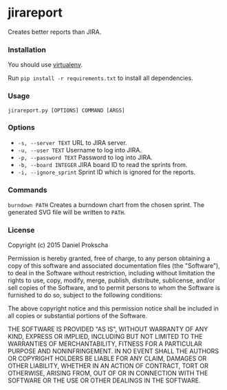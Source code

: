 # jirareport
Creates better reports than JIRA.

### Installation
You should use [virtualenv](https://github.com/pypa/virtualenv).

Run ``pip install -r requirements.txt`` to install all dependencies.

### Usage
``jirareport.py [OPTIONS] COMMAND [ARGS]``

### Options
* ``-s, --server TEXT`` URL to JIRA server.
* ``-u, --user TEXT`` Username to log into JIRA.
* ``-p, --password TEXT`` Password to log into JIRA.
* ``-b, --board INTEGER`` JIRA board ID to read the sprints from.
* ``-i, --ignore_sprint`` Sprint ID which is ignored for the reports.

### Commands
``burndown PATH`` 
Creates a burndown chart from the chosen sprint. The generated SVG file will be written to ``PATH``.

### License
Copyright (c) 2015 Daniel Prokscha

Permission is hereby granted, free of charge, to any person obtaining a copy of this software and associated documentation files (the "Software"), to deal in the Software without restriction, including without limitation the rights to use, copy, modify, merge, publish, distribute, sublicense, and/or sell copies of the Software, and to permit persons to whom the Software is furnished to do so, subject to the following conditions:

The above copyright notice and this permission notice shall be included in all copies or substantial portions of the Software.

THE SOFTWARE IS PROVIDED "AS IS", WITHOUT WARRANTY OF ANY KIND, EXPRESS OR IMPLIED, INCLUDING BUT NOT LIMITED TO THE WARRANTIES OF MERCHANTABILITY, FITNESS FOR A PARTICULAR PURPOSE AND NONINFRINGEMENT. IN NO EVENT SHALL THE AUTHORS OR COPYRIGHT HOLDERS BE LIABLE FOR ANY CLAIM, DAMAGES OR OTHER LIABILITY, WHETHER IN AN ACTION OF CONTRACT, TORT OR OTHERWISE, ARISING FROM, OUT OF OR IN CONNECTION WITH THE SOFTWARE OR THE USE OR OTHER DEALINGS IN THE SOFTWARE.

